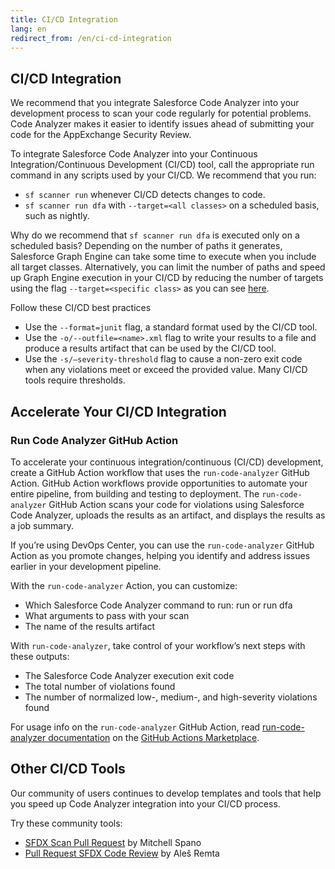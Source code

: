 ```yaml
---
title: CI/CD Integration
lang: en
redirect_from: /en/ci-cd-integration
---
```

## CI/CD Integration
We recommend that you integrate Salesforce Code Analyzer into your development process to scan your code regularly for potential problems. Code Analyzer makes it easier to identify issues ahead of submitting your code for the AppExchange Security Review.

To integrate Salesforce Code Analyzer into your Continuous Integration/Continuous Development (CI/CD) tool, call the appropriate run command in any scripts used by your CI/CD. We recommend that you run:

* `sf scanner run` whenever CI/CD detects changes to code.
* `sf scanner run dfa` with `--target=<all classes>` on a scheduled basis, such as nightly.

Why do we recommend that `sf scanner run dfa` is executed only on a scheduled basis? Depending on the number of paths it generates, Salesforce Graph Engine can take some time to execute when you include all target classes. Alternatively, you can limit the number of paths and speed up Graph Engine execution in your CI/CD by reducing the number of targets using the flag `--target=<specific class>` as you can see [here](https://forcedotcom.github.io/sfdx-scanner/en/v3.x/scanner-commands/dfa/).

Follow these CI/CD best practices

* Use the `--format=junit` flag, a standard format used by the CI/CD tool.
* Use the `-o/--outfile=<name>.xml` flag to write your results to a file and produce a results artifact that can be used by the CI/CD tool.
* Use the `-s/–severity-threshold` flag to cause a non-zero exit code when any violations meet or exceed the provided value. Many CI/CD tools require thresholds.

## Accelerate Your CI/CD Integration

### Run Code Analyzer GitHub Action

To accelerate your continuous integration/continuous (CI/CD) development, create a GitHub Action workflow that uses the `run-code-analyzer` GitHub Action. GitHub Action workflows provide opportunities to automate your entire pipeline, from building and testing to deployment. The `run-code-analyzer` GitHub Action scans your code for violations using Salesforce Code Analyzer, uploads the results as an artifact, and displays the results as a job summary. 

If you’re using DevOps Center, you can use the `run-code-analyzer` GitHub Action as you promote changes, helping you identify and address issues earlier in your development pipeline.

With the `run-code-analyzer` Action, you can customize:

* Which Salesforce Code Analyzer command to run: run or run dfa
* What arguments to pass with your scan
* The name of the results artifact

With `run-code-analyzer`, take control of your workflow’s next steps with these outputs:

* The Salesforce Code Analyzer execution exit code
* The total number of violations found
* The number of normalized low-,  medium-, and high-severity violations found

For usage info on the `run-code-analyzer` GitHub Action, read [run-code-analyzer documentation](https://github.com/marketplace/actions/run-salesforce-code-analyzer) on the [GitHub Actions Marketplace](https://github.com/marketplace).

## Other CI/CD Tools

Our community of users continues to develop templates and tools that help you speed up Code Analyzer integration into your CI/CD process.

Try these community tools:

* [SFDX Scan Pull Request](https://github.com/marketplace/actions/sfdx-scan-pull-request) by Mitchell Spano
* [Pull Request SFDX Code Review](https://github.com/marketplace/actions/pull-request-sfdx-code-review) by Aleš Remta

